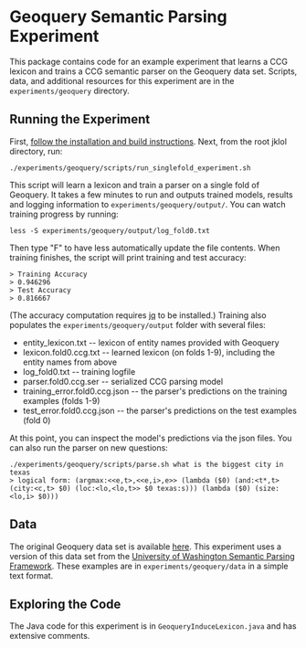 # Geoquery Semantic Parsing Experiment

This package contains code for an example experiment that learns a CCG
lexicon and trains a CCG semantic parser on the Geoquery data
set. Scripts, data, and additional resources for this experiment are
in the `experiments/geoquery` directory.

## Running the Experiment

First, <a href="https://github.com/jayantk/jklol">follow the
installation and build instructions</a>. Next, from the root jklol
directory, run:

    ./experiments/geoquery/scripts/run_singlefold_experiment.sh
	
This script will learn a lexicon and train a parser on a single fold
of Geoquery. It takes a few minutes to run and outputs trained models,
results and logging information to `experiments/geoquery/output/`. You
can watch training progress by running:

    less -S experiments/geoquery/output/log_fold0.txt 

Then type "F" to have less automatically update the file
contents. When training finishes, the script will print training and
test accuracy:

    > Training Accuracy
    > 0.946296
    > Test Accuracy
    > 0.816667

(The accuracy computation requires <a
href="https://stedolan.github.io/jq/">jq</a> to be installed.)
Training also populates the `experiments/geoquery/output` folder with
several files:

* entity_lexicon.txt -- lexicon of entity names provided with Geoquery
* lexicon.fold0.ccg.txt -- learned lexicon (on folds 1-9), including the entity names from above
* log_fold0.txt -- training logfile
* parser.fold0.ccg.ser -- serialized CCG parsing model
* training_error.fold0.ccg.json -- the parser's predictions on the training examples (folds 1-9)
* test_error.fold0.ccg.json -- the parser's predictions on the test examples (fold 0)

At this point, you can inspect the model's predictions via the json
files. You can also run the parser on new questions:

    ./experiments/geoquery/scripts/parse.sh what is the biggest city in texas
    > logical form: (argmax:<<e,t>,<<e,i>,e>> (lambda ($0) (and:<t*,t> (city:<c,t> $0) (loc:<lo,<lo,t>> $0 texas:s))) (lambda ($0) (size:<lo,i> $0)))

## Data

The original Geoquery data set is available <a
href="http://www.cs.utexas.edu/users/ml/nldata/geoquery.html">here</a>. This
experiment uses a version of this data set from the <a
href="https://bitbucket.org/yoavartzi/spf">University of Washington
Semantic Parsing Framework</a>. These examples are in
`experiments/geoquery/data` in a simple text format.

## Exploring the Code 

The Java code for this experiment is in `GeoqueryInduceLexicon.java`
and has extensive comments.
